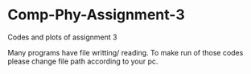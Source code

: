 # Comp-Phy-Assignment-3
Codes and plots of assignment 3

Many programs have file writting/ reading. To make run of those codes please change file path according to your pc. 
